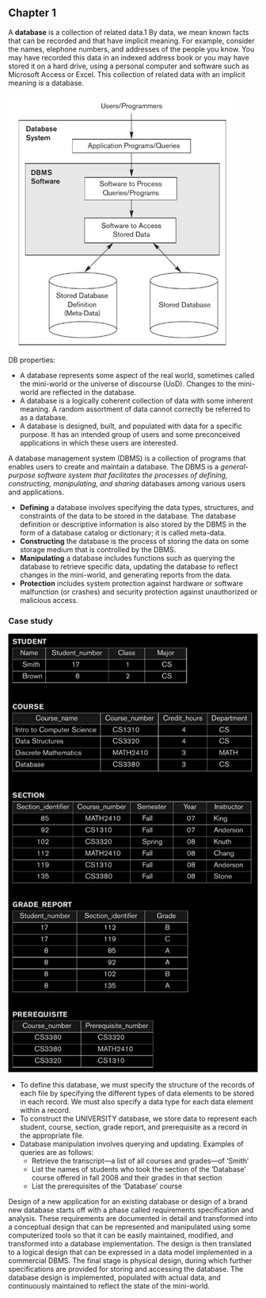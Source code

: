 ## Chapter 1


A **database** is a collection of related data.1 By data, we mean known facts that can be recorded and that have implicit meaning. For example, consider the names, elephone numbers, and addresses of the people you know. You may have recorded this data in an indexed address book or you may have stored it on a hard drive, using a personal computer and software such as Microsoft Access or Excel. This collection of related data with an implicit meaning is a database.

![](../../Images/Pasted%20image%2020240312232339.png)

DB properties:
- A database represents some aspect of the real world, sometimes called the mini-world or the universe of discourse (UoD). Changes to the mini-world are reflected in the database.
- A database is a logically coherent collection of data with some inherent meaning. A random assortment of data cannot correctly be referred to as a database.
- A database is designed, built, and populated with data for a specific purpose. It has an intended group of users and some preconceived applications in which these users are interested.

A database management system (DBMS) is a collection of programs that enables users to create and maintain a database. The DBMS is a *general-purpose software system that facilitates the processes of defining, constructing, manipulating, and sharing* databases among various users and applications.

- **Defining** a database involves specifying the data types, structures, and constraints of the data to be stored in the database. The database definition or descriptive information is also stored by the DBMS in the form of a database catalog or dictionary; it is called meta-data.
- **Constructing** the database is the process of storing the data on some storage medium that is controlled by the DBMS.
- **Manipulating** a database includes functions such as querying the database to retrieve specific data, updating the database to reflect changes in the mini-world, and generating reports from the data. 
- **Protection** includes system protection against hardware or software malfunction (or crashes) and security protection against unauthorized or malicious access.

### **Case study**

![](../../Images/Pasted%20image%2020240312234809.png)

- To define this database, we must specify the structure of the records of each file by specifying the different types of data elements to be stored in each record. We must also specify a data type for each data element within a record.
- To construct the UNIVERSITY database, we store data to represent each student, course, section, grade report, and prerequisite as a record in the appropriate file.
- Database manipulation involves querying and updating. Examples of queries are as follows:
	- Retrieve the transcript—a list of all courses and grades—of ‘Smith’
	- List the names of students who took the section of the ‘Database’ course offered in fall 2008 and their grades in that section
	- List the prerequisites of the ‘Database’ course


 Design of a new application for an existing database or design of a brand new database starts off with a phase called requirements specification and analysis. These requirements are documented in detail and transformed into a conceptual design that can be represented and manipulated using some computerized tools so that it can be easily maintained, modified, and transformed into a database implementation. The design is then translated to a logical design that can be expressed in a data model implemented in a commercial DBMS. The final stage is physical design, during which further specifications are provided for storing and accessing the database. The database design is implemented, populated with actual data, and continuously maintained to reflect the state of the mini-world. 

